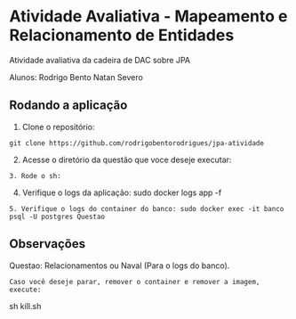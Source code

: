 
# Atividade Avaliativa - Mapeamento e Relacionamento de Entidades
Atividade avaliativa da cadeira de DAC sobre JPA

Alunos: Rodrigo Bento
	Natan Severo

Rodando a aplicação
---
1. Clone o repositório:
```
git clone https://github.com/rodrigobentorodrigues/jpa-atividade
```
2. Acesse o diretório da questão que voce deseje executar:
```
3. Rode o sh:
```
4. Verifique o logs da aplicação: sudo docker logs app -f
```
5. Verifique o logs do container do banco: sudo docker exec -it banco psql -U postgres Questao
```
Observações
---
Questao: Relacionamentos ou Naval (Para o logs do banco).
```
Caso você deseje parar, remover o container e remover a imagem, execute:
```
sh kill.sh
```
